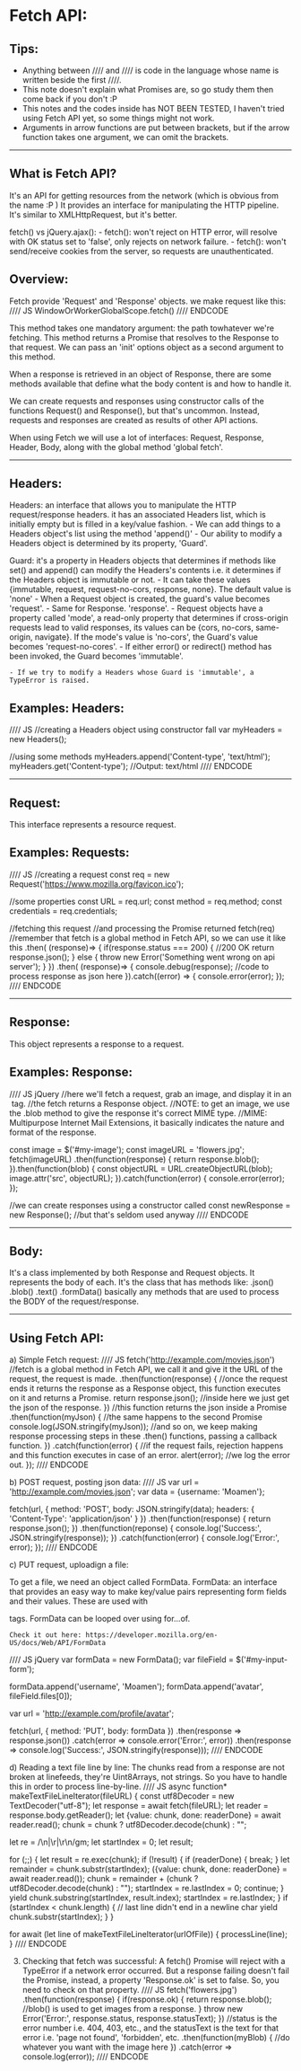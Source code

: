Fetch API:
==========
Tips:
-----
- Anything between //// and //// is code in the language whose name is written beside the first ////.
- This note doesn't explain what Promises are, so go study them then come back if you don't :P
- This notes and the codes inside has NOT BEEN TESTED, I haven't tried using Fetch API yet, so some things might not work.
- Arguments in arrow functions are put between brackets, but if the arrow function takes one argument, we can omit the brackets.
-----------------------------------------------------------------------------------------------------------------------------------------------
What is Fetch API?
------------------
It's an API for getting resources from the network (which is obvious from the name :P )
It provides an interface for manipulating the HTTP pipeline.
It's similar to XMLHttpRequest, but it's better.

fetch() vs jQuery.ajax():
    - fetch(): won't reject on HTTP error, will resolve with OK status set to 'false', only rejects on network failure.
    - fetch(): won't send/receive cookies from the server, so requests are unauthenticated.

Overview:
---------
Fetch provide 'Request' and 'Response' objects.
we make request like this:
//// JS
WindowOrWorkerGlobalScope.fetch()
//// ENDCODE

This method takes one mandatory argument: the path towhatever we're fetching.
This method returns a Promise that resolves to the Response to that request.
We can pass an 'init' options object as a second argument to this method.

When a response is retrieved in an object of Response, there are some methods available
that define what the body content is and how to handle it.

We can create requests and responses using constructor calls of the functions
Request() and Response(), but that's uncommon.
Instead, requests and responses are created as results of other API actions.

When using Fetch we will use a lot of interfaces: Request, Response, Header, Body, along with the global method 'global fetch'.

--------
Headers:
--------
Headers: an interface that allows you to manipulate the HTTP request/response headers.
    it has an associated Headers list, which is initially empty but is filled in a key/value fashion.
    - We can add things to a Headers object's list using the method 'append()'
    - Our ability to modify a Headers object is determined by its property, 'Guard'.

Guard: it's a property in Headers objects that determines if methods like set() and append() can
    modify the Headers's contents i.e. it determines if the Headers object is immutable or not.
    - It can take these values {immutable, request, request-no-cors, response, none}.
    The default value is 'none'
    - When a Request object is created, the guard's value becomes 'request'.
    - Same for Response. 'response'.
    - Request objects have a property called 'mode', a read-only property that determines if cross-origin
        requests lead to valid responses, its values can be {cors, no-cors, same-origin, navigate}.
        If the mode's value is 'no-cors', the Guard's value becomes 'request-no-cores'.
    - If either error() or redirect() method has been invoked, the Guard becomes 'immutable'.

    - If we try to modify a Headers whose Guard is 'immutable', a TypeError is raised.

Examples: Headers:
------------------
//// JS
//creating a Headers object using constructor fall
var myHeaders = new Headers();

//using some methods
myHeaders.append('Content-type', 'text/html');
myHeaders.get('Content-type'); //Output: text/html
//// ENDCODE

--------
Request:
--------
This interface represents a resource request.

Examples: Requests:
------------------
//// JS
//creating a request
const req = new Request('https://www.mozilla.org/favicon.ico');

//some properties
const URL         = req.url;
const method      = req.method;
const credentials = req.credentials;

//fetching this request
//and processing the Promise returned
fetch(req) //remember that fetch is a global method in Fetch API, so we can use it like this
    .then( (response)=> {
        if(response.status === 200)  { //200 OK
            return response.json();
        } else {
            throw new Error('Something went wrong on api server');
        }
    })
    .then( (response)=> {
        console.debug(response);
        //code to process response as json here
    }).catch((error) => {
        console.error(error);
    });
//// ENDCODE

---------
Response:
---------
This object represents a response to a request.

Examples: Response:
-------------------
//// JS jQuery
//here we'll fetch a request, grab an image, and display it in an <img> tag.
//the fetch returns a Response object.
//NOTE: to get an image, we use the .blob method to give the response it's correct MIME type.
//MIME: Multipurpose Internet Mail Extensions, it basically indicates the nature and format of the response.

const image    = $('#my-image');
const imageURL = 'flowers.jpg'; 
fetch(imageURL)
    .then(function(response) {
        return response.blob();
    }).then(function(blob) {
        const objectURL = URL.createObjectURL(blob);
        image.attr('src', objectURL);
    }).catch(function(error) {
        console.error(error);
    });

//we can create responses using a constructor called
const newResponse = new Response();
//but that's seldom used anyway
//// ENDCODE

-----
Body:
-----
It's a class implemented by both Response and Request objects.
It represents the body of each.
It's the class that has methods like:
.json()
.blob()
.text()
.formData()
basically any methods that are used to process the BODY of the request/response.

-----------------------------------------------------------------------------------------------------------------------------------------------
Using Fetch API:
----------------
a) Simple Fetch request:
//// JS
fetch('http://example.com/movies.json') //fetch is a global method in Fetch API, we call it and give it the URL of the request, the request is made.
    .then(function(response) {          //once the request ends it returns the response as a Response object, this function executes on it and returns a Promise.
        return response.json();         //inside here we just get the json of the response.
    })                                  //this function returns the json inside a Promise
    .then(function(myJson) {            //the same happens to the second Promise
        console.log(JSON.stringify(myJson));    //and so on, we keep making response processing steps in these .then() functions, passing a callback function.
    })
    .catch(function(error) {            //if the request fails, rejection happens and this function executes in case of an error.
        alert(error);                   //we log the error out.
    });
//// ENDCODE

b) POST request, posting json data:
//// JS
var url  = 'http://example.com/movies.json';
var data = {username: 'Moamen'};

fetch(url, {
    method: 'POST',
    body: JSON.stringify(data);
    headers: {
        'Content-Type': 'application/json'
        }
    })
    .then(function(response) {
        return response.json();
    })
    .then(function(reponse) {
        console.log('Success:', JSON.stringify(response));
    })
    .catch(function(error) {
        console.log('Error:', error);
    });
//// ENDCODE

c) PUT request, uploadign a file:

To get a file, we need an object called FormData.
FormData: an interface that provides an easy way to make key/value pairs representing form fields and their values.
    These are used with <form> tags.
    FormData can be looped over using for...of.
    
    Check it out here: https://developer.mozilla.org/en-US/docs/Web/API/FormData

     

//// JS jQuery
var formData  = new FormData();
var fileField = $('#my-input-form');

formData.append('username', 'Moamen');
formData.append('avatar', fileField.files[0]);

var url = 'http://example.com/profile/avatar';

fetch(url, {
    method: 'PUT',
    body: formData
})
.then(response => response.json())
.catch(error => console.error('Error:', error))
.then(response => console.log('Success:', JSON.stringify(response)));
//// ENDCODE

d) Reading a text file line by line:
The chunks read from a response are not broken at linefeeds, they're Uint8Arrays, not strings.
So you have to handle this in order to process line-by-line.
//// JS
async function* makeTextFileLineIterator(fileURL) {
  const utf8Decoder = new TextDecoder("utf-8");
  let response = await fetch(fileURL);
  let reader = response.body.getReader();
  let {value: chunk, done: readerDone} = await reader.read();
  chunk = chunk ? utf8Decoder.decode(chunk) : "";

  let re = /\n|\r|\r\n/gm;
  let startIndex = 0;
  let result;

  for (;;) {
    let result = re.exec(chunk);
    if (!result) {
      if (readerDone) {
        break;
      }
      let remainder = chunk.substr(startIndex);
      ({value: chunk, done: readerDone} = await reader.read());
      chunk = remainder + (chunk ? utf8Decoder.decode(chunk) : "");
      startIndex = re.lastIndex = 0;
      continue;
    }
    yield chunk.substring(startIndex, result.index);
    startIndex = re.lastIndex;
  }
  if (startIndex < chunk.length) {
    // last line didn't end in a newline char
    yield chunk.substr(startIndex);
  }
}

for await (let line of makeTextFileLineIterator(urlOfFile)) {
  processLine(line);
}
//// ENDCODE

3) Checking that fetch was successful:
A fetch() Promise will reject with a TypeError if a network error occurred.
But a response failing doesn't fail the Promise, instead, a property 'Response.ok' is set to false.
So, you need to check on that property.
//// JS
fetch('flowers.jpg')
.then(function(response) {
    if(response.ok) {
        return response.blob(); //blob() is used to get images from a response.
    }
    throw new Error('Error:', response.status, response.statusText);
})  //status is the error number i.e. 404, 403, etc., and the statusText is the text for that error i.e. 'page not found', 'forbidden', etc.
.then(function(myBlob) {
    //do whatever you want with the image here
})
.catch(error => console.log(error));
//// ENDCODE